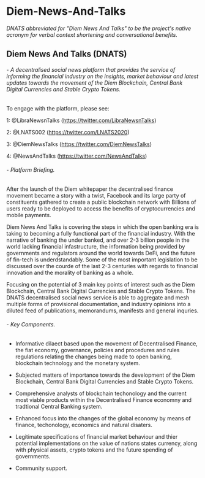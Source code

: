 # Diem-News-And-Talks

*DNATS abbreviated for "Diem News And Talks" to be the project's native acronym for verbal context shortening and conversational benefits.*

## Diem News And Talks (DNATS)

###### - A decentralised social news platform that provides the service of informing the financial industry on the insights, market behaviour and latest updates towards the movement of the Diem Blockchain, Central Bank Digital Currencies and Stable Crypto Tokens. 

To engage with the platform, please see: 

1: @LibraNewsnTalks (https://twitter.com/LibraNewsnTalks)

2: @LNATS002 (https://twitter.com/LNATS2020)

3: @DiemNewsTalks (https://twitter.com/DiemNewsTalks)

4: @NewsAndTalks (https://twitter.com/NewsAndTalks)

###### - Platform Briefing. 

After the launch of the Diem whitepaper the decentralised finance movement became a story with a twist, Facebook and its large party of constituents gathered to create a public blockchain network with Billions of users ready to be deployed to access the benefits of cryptocurrencies and mobile payments. 

Diem News And Talks is covering the steps in which the open banking era is taking to becoming a fully functional part of the financial industry. With the narrative of banking the under banked, and over 2-3 billion people in the world lacking financial infastructure, the information being provided by governments and regulators around the world towards DeFi, and the future of fin-tech is underdstandably. Some of the most important legislation to be discussed over the courde of the last 2-3 centuries with regards to financial innovation and the morality of banking as a whole. 

Focusing on the potential of 3 main key points of interest such as the Diem Blockchain, Central Bank Digital Currencies and Stable Crypto Tokens. The DNATS decentralised social news service is able to aggregate and mesh multiple forms of provisional documentation, and industry opinions into a diluted feed of publications, memorandums, manifests and general inquries. 

###### - Key Components. 

- Informative dilaect based upon the movement of Decentralised Finance, the fiat economy, governance, policies and procedures and rules regulations relating the changes being made to open banking, blockchain technology and the monetary system. 

- Subjected matters of importance towards the development of the Diem Blockchain, Central Bank Digital Currencies and Stable Crypto Tokens. 

- Comprehensive analysts of blockchain techonology and the current most viable products within the Decentralised Finance economny and tradtional Central Banking system. 

- Enhanced focus into the changes of the global economy by means of finance, techonology, economics and natural disaters. 

- Legitimate specifications of financial market behaviour and thier potential implementations on the value of nations states currency, along with physical assets, crypto tokens and the future spending of governments. 

- Community support.
